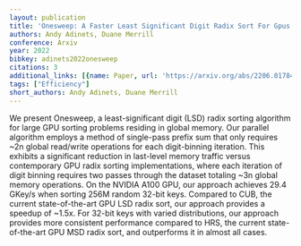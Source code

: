 ```yaml
---
layout: publication
title: 'Onesweep: A Faster Least Significant Digit Radix Sort For Gpus'
authors: Andy Adinets, Duane Merrill
conference: Arxiv
year: 2022
bibkey: adinets2022onesweep
citations: 3
additional_links: [{name: Paper, url: 'https://arxiv.org/abs/2206.01784'}]
tags: ["Efficiency"]
short_authors: Andy Adinets, Duane Merrill
---
```

We present Onesweep, a least-significant digit (LSD) radix sorting algorithm
for large GPU sorting problems residing in global memory. Our parallel
algorithm employs a method of single-pass prefix sum that only requires ~2n
global read/write operations for each digit-binning iteration. This exhibits a
significant reduction in last-level memory traffic versus contemporary GPU
radix sorting implementations, where each iteration of digit binning requires
two passes through the dataset totaling ~3n global memory operations.
  On the NVIDIA A100 GPU, our approach achieves 29.4 GKey/s when sorting 256M
random 32-bit keys. Compared to CUB, the current state-of-the-art GPU LSD radix
sort, our approach provides a speedup of ~1.5x. For 32-bit keys with varied
distributions, our approach provides more consistent performance compared to
HRS, the current state-of-the-art GPU MSD radix sort, and outperforms it in
almost all cases.